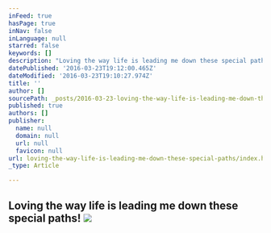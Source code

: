 ```yaml
---
inFeed: true
hasPage: true
inNav: false
inLanguage: null
starred: false
keywords: []
description: "Loving the way life is leading me down these special paths! \_"
datePublished: '2016-03-23T19:12:00.465Z'
dateModified: '2016-03-23T19:10:27.974Z'
title: ''
author: []
sourcePath: _posts/2016-03-23-loving-the-way-life-is-leading-me-down-these-special-paths.md
published: true
authors: []
publisher:
  name: null
  domain: null
  url: null
  favicon: null
url: loving-the-way-life-is-leading-me-down-these-special-paths/index.html
_type: Article

---
```

## Loving the way life is leading me down these special paths!  ![](https://the-grid-user-content.s3-us-west-2.amazonaws.com/053db467-9f25-4f65-aecb-670f04a79cb0.jpg)